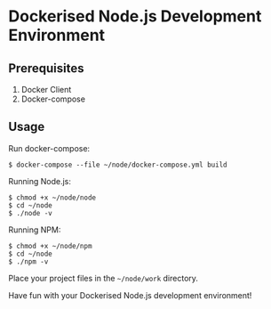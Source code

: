 # Dockerised Node.js Development Environment

## Prerequisites

1. Docker Client
2. Docker-compose

## Usage

Run docker-compose:

```
$ docker-compose --file ~/node/docker-compose.yml build
```

Running Node.js:

```
$ chmod +x ~/node/node
$ cd ~/node
$ ./node -v
```

Running NPM:

```
$ chmod +x ~/node/npm
$ cd ~/node
$ ./npm -v
```

Place your project files in the `~/node/work` directory.

Have fun with your Dockerised Node.js development environment!
